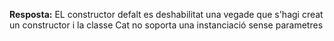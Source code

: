 ﻿**Resposta:**
EL constructor defalt es deshabilitat una vegade que s'hagi creat un constructor i la classe Cat no soporta una instanciació sense parametres